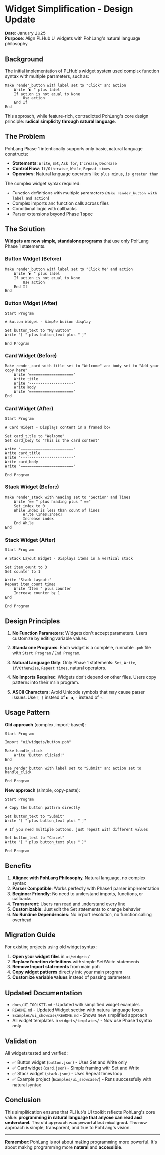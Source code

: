 # Widget Simplification - Design Update

**Date**: January 2025  
**Purpose**: Align PLHub UI widgets with PohLang's natural language philosophy

## Background

The initial implementation of PLHub's widget system used complex function syntax with multiple parameters, such as:

```poh
Make render_button with label set to "Click" and action
    Write "▶ " plus label
    If action is not equal to None
        Use action
    End If
End
```

This approach, while feature-rich, contradicted PohLang's core design principle: **radical simplicity through natural language**.

## The Problem

PohLang Phase 1 intentionally supports only basic, natural language constructs:
- **Statements**: `Write`, `Set`, `Ask for`, `Increase`, `Decrease`
- **Control Flow**: `If/Otherwise`, `While`, `Repeat times`
- **Operators**: Natural language operators like `plus`, `minus`, `is greater than`

The complex widget syntax required:
- Function definitions with multiple parameters (`Make render_button with label and action`)
- Complex imports and function calls across files
- Conditional logic with callbacks
- Parser extensions beyond Phase 1 spec

## The Solution

**Widgets are now simple, standalone programs** that use only PohLang Phase 1 statements.

### Button Widget (Before)
```poh
Make render_button with label set to "Click Me" and action
    Write "▶ " plus label
    If action is not equal to None
        Use action
    End If
End
```

### Button Widget (After)
```poh
Start Program

# Button Widget - Simple button display

Set button_text to "My Button"
Write "[ " plus button_text plus " ]"

End Program
```

### Card Widget (Before)
```poh
Make render_card with title set to "Welcome" and body set to "Add your copy here"
    Write "===================="
    Write title
    Write "--------------------"
    Write body
    Write "===================="
End
```

### Card Widget (After)
```poh
Start Program

# Card Widget - Displays content in a framed box

Set card_title to "Welcome"
Set card_body to "This is the card content"

Write "========================"
Write card_title
Write "------------------------"
Write card_body
Write "========================"

End Program
```

### Stack Widget (Before)
```poh
Make render_stack with heading set to "Section" and lines
    Write "== " plus heading plus " =="
    Set index to 0
    While index is less than count of lines
        Write lines[index]
        Increase index
    End While
End
```

### Stack Widget (After)
```poh
Start Program

# Stack Layout Widget - Displays items in a vertical stack

Set item_count to 3
Set counter to 1

Write "Stack Layout:"
Repeat item_count times
    Write "Item " plus counter
    Increase counter by 1
End

End Program
```

## Design Principles

1. **No Function Parameters**: Widgets don't accept parameters. Users customize by editing variable values.

2. **Standalone Programs**: Each widget is a complete, runnable `.poh` file with `Start Program` / `End Program`.

3. **Natural Language Only**: Only Phase 1 statements: `Set`, `Write`, `If/Otherwise`, `Repeat times`, natural operators.

4. **No Imports Required**: Widgets don't depend on other files. Users copy patterns into their main program.

5. **ASCII Characters**: Avoid Unicode symbols that may cause parser issues. Use `[ ]` instead of `▶ ◀`, `-` instead of `→`.

## Usage Pattern

**Old approach** (complex, import-based):
```poh
Start Program

Import "ui/widgets/button.poh"

Make handle_click
    Write "Button clicked!"
End

Use render_button with label set to "Submit" and action set to handle_click

End Program
```

**New approach** (simple, copy-paste):
```poh
Start Program

# Copy the button pattern directly

Set button_text to "Submit"
Write "[ " plus button_text plus " ]"

# If you need multiple buttons, just repeat with different values

Set button_text to "Cancel"
Write "[ " plus button_text plus " ]"

End Program
```

## Benefits

1. **Aligned with PohLang Philosophy**: Natural language, no complex syntax
2. **Parser Compatible**: Works perfectly with Phase 1 parser implementation
3. **Beginner Friendly**: No need to understand imports, functions, or callbacks
4. **Transparent**: Users can read and understand every line
5. **Customizable**: Just edit the Set statements to change behavior
6. **No Runtime Dependencies**: No import resolution, no function calling overhead

## Migration Guide

For existing projects using old widget syntax:

1. **Open your widget files** in `ui/widgets/`
2. **Replace function definitions** with simple Set/Write statements
3. **Remove Import statements** from main.poh
4. **Copy widget patterns** directly into your main program
5. **Customize variable values** instead of passing parameters

## Updated Documentation

- `docs/UI_TOOLKIT.md` - Updated with simplified widget examples
- `README.md` - Updated Widget section with natural language focus
- `Examples/ui_showcase/README.md` - Shows new simplified approach
- All widget templates in `widgets/templates/` - Now use Phase 1 syntax only

## Validation

All widgets tested and verified:
- ✅ Button widget (`button.json`) - Uses Set and Write only
- ✅ Card widget (`card.json`) - Simple framing with Set and Write
- ✅ Stack widget (`stack.json`) - Uses Repeat times loop
- ✅ Example project (`Examples/ui_showcase/`) - Runs successfully with natural syntax

## Conclusion

This simplification ensures that PLHub's UI toolkit reflects PohLang's core value: **programming in natural language that anyone can read and understand**. The old approach was powerful but misaligned. The new approach is simple, transparent, and true to PohLang's vision.

---

**Remember**: PohLang is not about making programming more powerful. It's about making programming more **natural** and **accessible**.
